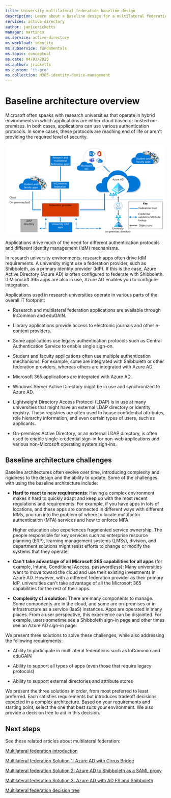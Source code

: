 ```yaml
---
title: University multilateral federation baseline design
description: Learn about a baseline design for a multilateral federation solution for universities.
services: active-directory
author: janicericketts
manager: martinco
ms.service: active-directory
ms.workload: identity
ms.subservice: fundamentals
ms.topic: conceptual
ms.date: 04/01/2023
ms.author: jricketts
ms.custom: "it-pro"
ms.collection: M365-identity-device-management
---
```


# Baseline architecture overview

Microsoft often speaks with research universities that operate in hybrid environments in which applications are either cloud based or hosted on-premises. In both cases, applications can use various authentication protocols. In some cases, these protocols are reaching end of life or aren't providing the required level of security.

[![Diagram of a typical university architecture, including cloud and on-premises areas with trust, synchronization, and credential validation paths.](media/multilateral-federation-baseline/typical-baseline-environment.png)](media/multilateral-federation-baseline/typical-baseline-environment.png#lightbox)

Applications drive much of the need for different authentication protocols and different identity management (IdM) mechanisms.

In research university environments, research apps often drive IdM requirements. A university might use a federation provider, such as Shibboleth, as a primary identity provider (IdP). If this is the case, Azure Active Directory (Azure AD) is often configured to federate with Shibboleth. If Microsoft 365 apps are also in use, Azure AD enables you to configure integration.

Applications used in research universities operate in various parts of the overall IT footprint:

* Research and multilateral federation applications are available through InCommon and eduGAIN.

* Library applications provide access to electronic journals and other e-content providers.

* Some applications use legacy authentication protocols such as Central Authentication Service to enable single sign-on.

* Student and faculty applications often use multiple authentication mechanisms. For example, some are integrated with Shibboleth or other federation providers, whereas others are integrated with Azure AD.

* Microsoft 365 applications are integrated with Azure AD.

* Windows Server Active Directory might be in use and synchronized to Azure AD.

* Lightweight Directory Access Protocol (LDAP) is in use at many universities that might have an external LDAP directory or identity registry. These registries are often used to house confidential attributes, role hierarchy information, and even certain types of users, such as applicants.

* On-premises Active Directory, or an external LDAP directory, is often used to enable single-credential sign-in for non-web applications and various non-Microsoft operating system sign-ins.

## Baseline architecture challenges

Baseline architectures often evolve over time, introducing complexity and rigidness to the design and the ability to update. Some of the challenges with using the baseline architecture include:

* **Hard to react to new requirements**: Having a complex environment makes it hard to quickly adapt and keep up with the most recent regulations and requirements. For example, if you have apps in lots of locations, and these apps are connected in different ways with different IdMs, you run into the problem of where to locate multifactor authentication (MFA) services and how to enforce MFA.

  Higher education also experiences fragmented service ownership. The people responsible for key services such as enterprise resource planning (ERP), learning management systems (LMSs), division, and department solutions might resist efforts to change or modify the systems that they operate.

* **Can't take advantage of all Microsoft 365 capabilities for all apps** (for example, Intune, Conditional Access, passwordless): Many universities want to move toward the cloud and use their existing investments in Azure AD. However, with a different federation provider as their primary IdP, universities can't take advantage of all the Microsoft 365 capabilities for the rest of their apps.

* **Complexity of a solution**: There are many components to manage. Some components are in the cloud, and some are on-premises or in infrastructure as a service (IaaS) instances. Apps are operated in many places. From a user perspective, this experience can be disjointed. For example, users sometime see a Shibboleth sign-in page and other times see an Azure AD sign-in page.

We present three solutions to solve these challenges, while also addressing the following requirements:

* Ability to participate in multilateral federations such as InCommon and eduGAIN

* Ability to support all types of apps (even those that require legacy protocols)

* Ability to support external directories and attribute stores

We present the three solutions in order, from most preferred to least preferred. Each satisfies requirements but introduces tradeoff decisions expected in a complex architecture. Based on your requirements and starting point, select the one that best suits your environment. We also provide a decision tree to aid in this decision.

## Next steps

See these related articles about multilateral federation:

[Multilateral federation introduction](multilateral-federation-introduction.md)

[Multilateral federation Solution 1: Azure AD with Cirrus Bridge](multilateral-federation-solution-one.md)

[Multilateral federation Solution 2: Azure AD to Shibboleth as a SAML proxy](multilateral-federation-solution-two.md)

[Multilateral federation Solution 3: Azure AD with AD FS and Shibboleth](multilateral-federation-solution-three.md)

[Multilateral federation decision tree](multilateral-federation-decision-tree.md)
